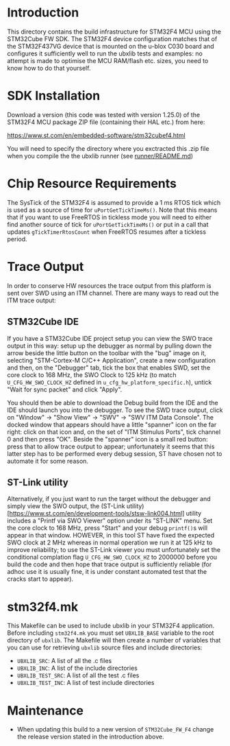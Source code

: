 # Introduction
This directory contains the build infrastructure for STM32F4 MCU using the STM32Cube FW SDK.  The STM32F4 device configuration matches that of the STM32F437VG device that is mounted on the u-blox C030 board and configures it sufficiently well to run the ubxlib tests and examples: no attempt is made to optimise the MCU RAM/flash etc. sizes, you need to know how to do that yourself.

# SDK Installation
Download a version (this code was tested with version 1.25.0) of the STM32F4 MCU package ZIP file (containing their HAL etc.) from here:

https://www.st.com/en/embedded-software/stm32cubef4.html

You will need to specify the directory where you exctracted this .zip file when you compile the the ubxlib runner (see [runner/README.md](runner/README.md))

# Chip Resource Requirements
The SysTick of the STM32F4 is assumed to provide a 1 ms RTOS tick which is used as a source of time for `uPortGetTickTimeMs()`.  Note that this means that if you want to use FreeRTOS in tickless mode you will need to either find another source of tick for `uPortGetTickTimeMs()` or put in a call that updates `gTickTimerRtosCount` when FreeRTOS resumes after a tickless period.

# Trace Output
In order to conserve HW resources the trace output from this platform is sent over SWD using an ITM channel. There are many ways to read out the ITM trace output:

## STM32Cube IDE
If you have a STM32Cube IDE project setup you can view the SWO trace output in this way: setup up the debugger as normal by pulling down the arrow beside the little button on the toolbar with the "bug" image on it, selecting "STM-Cortex-M C/C++ Application", create a new configuration and then, on the "Debugger" tab, tick the box that enables SWD, set the core clock to 168 MHz, the SWO Clock to 125 kHz (to match `U_CFG_HW_SWO_CLOCK_HZ` defined in `u_cfg_hw_platform_specific.h`), untick "Wait for sync packet" and click "Apply".

You should then be able to download the Debug build from the IDE and the IDE should launch you into the debugger.  To see the SWD trace output, click on "Window" -> "Show View" -> "SWV" -> "SWV ITM Data Console".  The docked window that appears should have a little "spanner" icon on the far right: click on that icon and, on the set of "ITM Stimulus Ports", tick channel 0 and then press "OK".  Beside the "spanner" icon is a small red button: press that to allow trace output to appear; unfortunately it seems that this latter step has to be performed every debug session, ST have chosen not to automate it for some reason.

## ST-Link utility
Alternatively, if you just want to run the target without the debugger and simply view the SWO output, the (ST-Link utility)[https://www.st.com/en/development-tools/stsw-link004.html] utility includes a "Printf via SWO Viewer" option under its "ST-LINK" menu.  Set the core clock to 168 MHz, press "Start" and your debug `printf()`s will appear in that window.  HOWEVER, in this tool ST have fixed the expected SWO clock at 2 MHz whereas in normal operation we run it at 125 kHz to improve reliability; to use the ST-Link viewer you must unfortunately set the conditional complation flag `U_CFG_HW_SWO_CLOCK_HZ` to 2000000 before you build the code and then hope that trace output is sufficiently reliable (for adhoc use it is usually fine, it is under constant automated test that the cracks start to appear).

# stm32f4.mk
This Makefile can be used to include ubxlib in your STM32F4 application. Before including `stm32f4.mk` you must set `UBXLIB_BASE` variable to the root directory of `ubxlib`.
The Makefile will then create a number of variables that you can use for retrieving `ubxlib` source files and include directories:
* `UBXLIB_SRC`: A list of all the .c files
* `UBXLIB_INC`: A list of the include directories
* `UBXLIB_TEST_SRC`: A list of all the test .c files
* `UBXLIB_TEST_INC`: A list of test include directories

# Maintenance
- When updating this build to a new version of `STM32Cube_FW_F4` change the release version stated in the introduction above.
